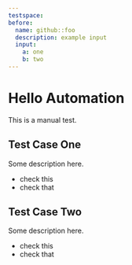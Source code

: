 ```yaml
---
testspace:
before:
  name: github::foo
  description: example input
  input: 
    a: one
    b: two
---
```

# Hello Automation
This is a manual test.

## Test Case One
Some description here.

* check this  
* check that

## Test Case Two
Some description here.

* check this
* check that